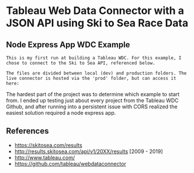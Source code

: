 # Tableau Web Data Connector with a JSON API using Ski to Sea Race Data  

## Node Express App WDC Example

    This is my first run at building a Tableau WDC. For this example, I chose to connect to the Ski to Sea API, referenced below.

    The files are divided between local (dev) and production folders. The live connector is hosted via the 'prod' folder, but can access it here:

The hardest part of the project was to determine which example to start from. I ended up testing just about every project from the Tableau WDC Github, and after running into a persistent issue with CORS realized the easiest solution required a node express app.

## References  
- https://skitosea.com/results  
- http://results.skitosea.com/api/v1/20XX/results [2009 - 2019]  
- http://www.tableau.com/  
- https://github.com/tableau/webdataconnector  